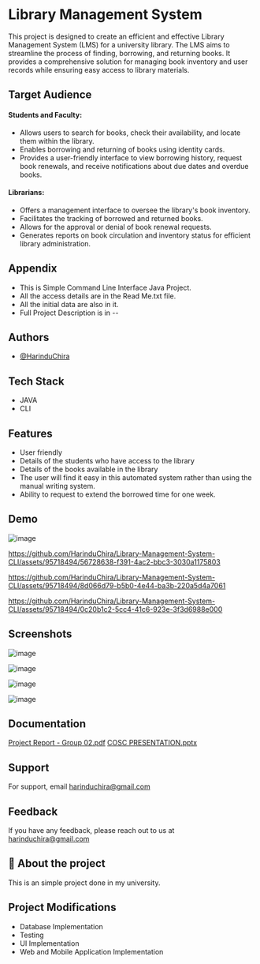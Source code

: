 
# Library Management System

This project is designed to create an efficient and effective Library Management System (LMS) for a university library. The LMS aims to streamline the process of finding, borrowing, and returning books. It provides a comprehensive solution for managing book inventory and user records while ensuring easy access to library materials.

## Target Audience
#### Students and Faculty:

- Allows users to search for books, check their availability, and locate them within the library.
- Enables borrowing and returning of books using identity cards.
- Provides a user-friendly interface to view borrowing history, request book renewals, and receive notifications about due dates and overdue books.
#### Librarians:

- Offers a management interface to oversee the library's book inventory.
- Facilitates the tracking of borrowed and returned books.
- Allows for the approval or denial of book renewal requests.
- Generates reports on book circulation and inventory status for efficient library administration.


## Appendix

* This is Simple Command Line Interface Java Project.
* All the access details are in the Read Me.txt file.
* All the initial data are also in it.
* Full Project Description is in --

## Authors

- [@HarinduChira](https://www.github.com/HarinduChira)

## Tech Stack

* JAVA
* CLI

## Features

- User friendly
- Details of the students who have access to the library
- Details of the books available in the library
- The user will find it easy in this automated system rather than using the manual writing system.
- Ability to request to extend the borrowed time for one week.


## Demo

![image](https://github.com/HarinduChira/Library-Management-System-CLI/assets/95718494/2e7b202b-9259-40b7-a653-88fb685077ba)

https://github.com/HarinduChira/Library-Management-System-CLI/assets/95718494/56728638-f391-4ac2-bbc3-3030a1175803

https://github.com/HarinduChira/Library-Management-System-CLI/assets/95718494/8d066d79-b5b0-4e44-ba3b-220a5d4a7061

https://github.com/HarinduChira/Library-Management-System-CLI/assets/95718494/0c20b1c2-5cc4-41c6-923e-3f3d6988e000

## Screenshots

![image](https://github.com/HarinduChira/Library-Management-System-CLI/assets/95718494/b86a7fb5-5fc6-4206-8e9b-6e6a9292ac02)

![image](https://github.com/HarinduChira/Library-Management-System-CLI/assets/95718494/29261f30-b90d-48cb-9217-f6c837d25a62)

![image](https://github.com/HarinduChira/Library-Management-System-CLI/assets/95718494/0bdaa3b2-96f2-4b10-8c70-85bd411c3255)

![image](https://github.com/HarinduChira/Library-Management-System-CLI/assets/95718494/d8295d13-6299-4d75-a1a1-35e557ed4415)

## Documentation

[Project Report - Group 02.pdf](https://github.com/user-attachments/files/15521387/Project.Report.-.Group.02.pdf)
[COSC PRESENTATION.pptx](https://github.com/user-attachments/files/15521389/COSC.PRESENTATION.pptx)



## Support

For support, email harinduchira@gmail.com


## Feedback

If you have any feedback, please reach out to us at harinduchira@gmail.com


## 🚀 About the project
This is an simple project done in my university.


## Project Modifications

- Database Implementation
- Testing
- UI Implementation
- Web and Mobile Application Implementation
